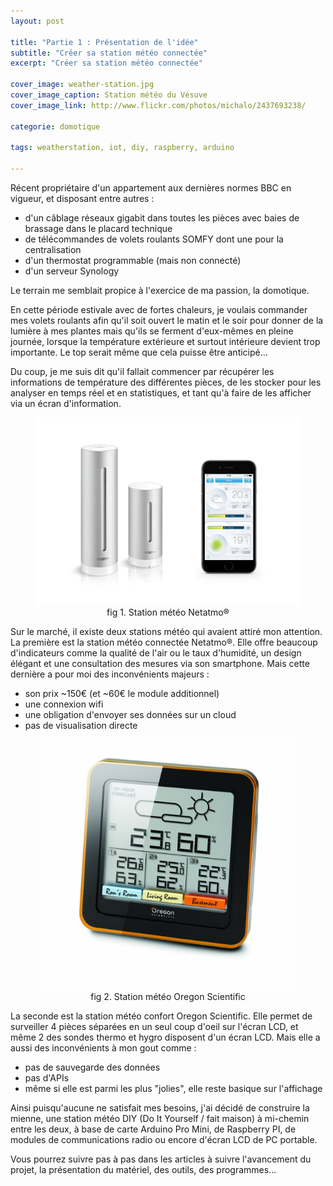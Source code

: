 ```yaml
---
layout: post

title: "Partie 1 : Présentation de l'idée"
subtitle: "Créer sa station météo connectée"
excerpt: "Créer sa station météo connectée"

cover_image: weather-station.jpg
cover_image_caption: Station météo du Vésuve
cover_image_link: http://www.flickr.com/photos/michalo/2437693238/

categorie: domotique

tags: weatherstation, iot, diy, raspberry, arduino

---
```


Récent propriétaire d'un appartement aux dernières normes BBC en vigueur, et disposant entre autres :

- d'un câblage réseaux gigabit dans toutes les pièces avec baies de brassage dans le placard technique
- de télécommandes de volets roulants SOMFY dont une pour la centralisation
- d'un thermostat programmable (mais non connecté)
- d'un serveur Synology

Le terrain me semblait propice à l'exercice de ma passion, la domotique.

En cette période estivale avec de fortes chaleurs, je voulais commander mes volets roulants afin qu'il soit ouvert le matin et le soir pour donner de la lumière à mes plantes mais qu'ils se ferment d'eux-mêmes en pleine journée, lorsque la température extérieure et surtout intérieure devient trop importante. Le top serait même que cela puisse être anticipé...

Du coup, je me suis dit qu'il fallait commencer par récupérer les informations de température des différentes pièces, de les stocker pour les analyser en temps réel et en statistiques, et tant qu'à faire de les afficher via un écran d'information.

<center>
    <figure>
        <div class="full zoomable">
            <img src="/images/posts/weather-station-3.jpg">
        </div>
        <figcaption>fig 1. Station météo Netatmo®</figcaption>
    </figure>
</center>

Sur le marché, il existe deux stations météo qui avaient attiré mon attention. La première est la station météo connectée Netatmo®. Elle offre beaucoup d'indicateurs comme la qualité de l'air ou le taux d'humidité, un design élégant et une consultation des mesures via son smartphone. Mais cette dernière a pour moi des inconvénients majeurs :

- son prix ~150€ (et ~60€ le module additionnel)
- une connexion wifi
- une obligation d'envoyer ses données sur un cloud
- pas de visualisation directe

<center>
    <figure>
        <div class="full zoomable">
            <img src="/images/posts/weather-station-2.jpg" style="max-height:400px;">
        </div>
        <figcaption>fig 2. Station météo Oregon Scientific</figcaption>
    </figure>
</center>

La seconde est la station météo confort Oregon Scientific. Elle permet de surveiller 4 pièces séparées en un seul coup d'oeil sur l'écran LCD, et même 2 des sondes thermo et hygro disposent d'un écran LCD. Mais elle a aussi des inconvénients à mon gout comme :

- pas de sauvegarde des données
- pas d'APIs
- même si elle est parmi les plus "jolies", elle reste basique sur l'affichage

Ainsi puisqu'aucune ne satisfait mes besoins, j'ai décidé de construire la mienne, une station météo DIY (Do It Yourself / fait maison) à mi-chemin entre les deux, à base de carte Arduino Pro Mini, de Raspberry PI, de modules de communications radio ou encore d'écran LCD de PC portable.

Vous pourrez suivre pas à pas dans les articles à suivre l'avancement du projet, la présentation du matériel, des outils, des programmes...
